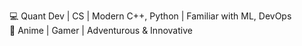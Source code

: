 💻 Quant Dev | CS | Modern C++, Python | Familiar with ML, DevOps  
🌟 Anime | Gamer | Adventurous & Innovative

